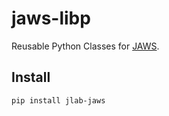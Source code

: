 # jaws-libp
Reusable Python Classes for [JAWS](https://github.com/JeffersonLab/jaws).

## Install
```
pip install jlab-jaws
```
